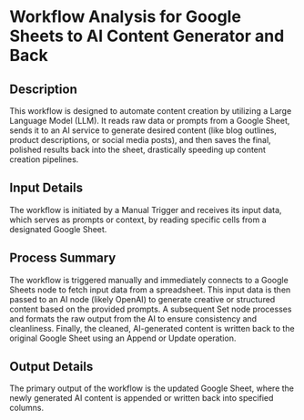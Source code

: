 # Workflow Analysis for Google Sheets to AI Content Generator and Back

## Description
This workflow is designed to automate content creation by utilizing a Large Language Model (LLM). It reads raw data or prompts from a Google Sheet, sends it to an AI service to generate desired content (like blog outlines, product descriptions, or social media posts), and then saves the final, polished results back into the sheet, drastically speeding up content creation pipelines.

## Input Details
The workflow is initiated by a Manual Trigger and receives its input data, which serves as prompts or context, by reading specific cells from a designated Google Sheet.

## Process Summary
The workflow is triggered manually and immediately connects to a Google Sheets node to fetch input data from a spreadsheet. This input data is then passed to an AI node (likely OpenAI) to generate creative or structured content based on the provided prompts. A subsequent Set node processes and formats the raw output from the AI to ensure consistency and cleanliness. Finally, the cleaned, AI-generated content is written back to the original Google Sheet using an Append or Update operation.

## Output Details
The primary output of the workflow is the updated Google Sheet, where the newly generated AI content is appended or written back into specified columns.
